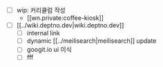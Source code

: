 - [ ] wip: 커리큘럼 작성
  + [[wn.private:coffee-kiosk]]
- [ ] [[../wiki.deptno.dev|wiki.deptno.dev]]
  - [ ] internal link
  - [ ] dynamic [[../meilisearch|meilisearch]] update
  - [ ] googit.io ui 이식
  - [ ] fff

